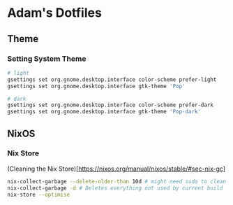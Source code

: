 # Adam's Dotfiles
## Theme
### Setting System Theme
```bash
# light
gsettings set org.gnome.desktop.interface color-scheme prefer-light
gsettings set org.gnome.desktop.interface gtk-theme 'Pop'

# dark
gsettings set org.gnome.desktop.interface color-scheme prefer-dark
gsettings set org.gnome.desktop.interface gtk-theme 'Pop-dark'
```
## NixOS
### Nix Store
(Cleaning the Nix Store)[https://nixos.org/manual/nixos/stable/#sec-nix-gc]
```bash
nix-collect-garbage --delete-older-than 10d # might need sudo to clean old builds
nix-collect-garbage -d # Deletes everything not used by current build
nix-store --optimise
```
